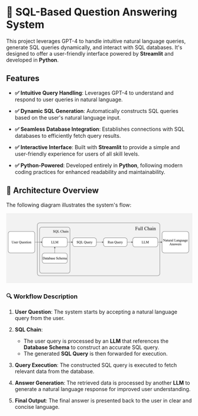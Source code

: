 # 🧠 SQL-Based Question Answering System

This project leverages GPT-4 to handle intuitive natural language queries, generate SQL queries dynamically, and interact with SQL databases. It's designed to offer a user-friendly interface powered by **Streamlit** and developed in **Python**.

## Features

- **✅ Intuitive Query Handling**: 
  Leverages GPT-4 to understand and respond to user queries in natural language.
  
- **✅ Dynamic SQL Generation**: 
  Automatically constructs SQL queries based on the user's natural language input.
  
- **✅ Seamless Database Integration**: 
  Establishes connections with SQL databases to efficiently fetch query results.
  
- **✅ Interactive Interface**: 
  Built with **Streamlit** to provide a simple and user-friendly experience for users of all skill levels.
  
- **✅ Python-Powered**: 
  Developed entirely in **Python**, following modern coding practices for enhanced readability and maintainability.
  
## 🚀 **Architecture Overview**

The following diagram illustrates the system's flow:

![System Architecture](WorkFlow.jpg)

### 🔍 **Workflow Description**

1. **User Question**: The system starts by accepting a natural language query from the user.

2. **SQL Chain**: 
   - The user query is processed by an **LLM** that references the **Database Schema** to construct an accurate SQL query.
   - The generated **SQL Query** is then forwarded for execution.

3. **Query Execution**: The constructed SQL query is executed to fetch relevant data from the database.

4. **Answer Generation**: The retrieved data is processed by another **LLM** to generate a natural language response for improved user understanding.

5. **Final Output**: The final answer is presented back to the user in clear and concise language.

